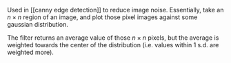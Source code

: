 Used in [[canny edge detection]] to reduce image noise. Essentially, take an $n\times n$ region of an image, and plot those pixel images against some gaussian distribution.

The filter returns an average value of those $n\times n$ pixels, but the average is weighted towards the center of the distribution (i.e. values within 1 s.d. are weighted more). 